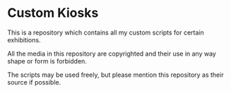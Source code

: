 # Custom Kiosks

This is a repository which contains all my custom scripts for certain exhibitions.

All the media in this repository are copyrighted and their use in any way shape or form is forbidden.

The scripts may be used freely, but please mention this repository as their source if possible.